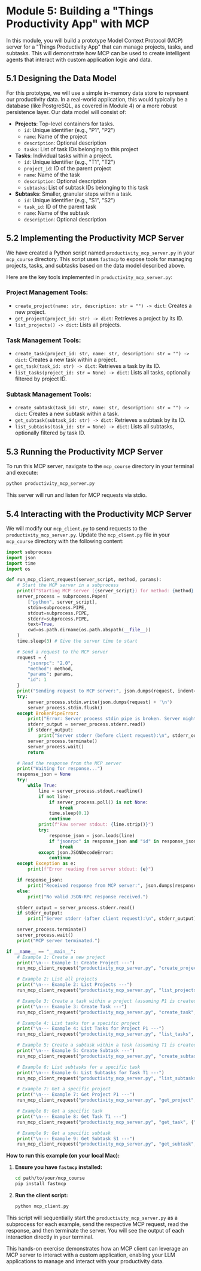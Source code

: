 
# Module 5: Building a "Things Productivity App" with MCP

In this module, you will build a prototype Model Context Protocol (MCP) server for a "Things Productivity App" that can manage projects, tasks, and subtasks. This will demonstrate how MCP can be used to create intelligent agents that interact with custom application logic and data.

## 5.1 Designing the Data Model

For this prototype, we will use a simple in-memory data store to represent our productivity data. In a real-world application, this would typically be a database (like PostgreSQL, as covered in Module 4) or a more robust persistence layer. Our data model will consist of:

*   **Projects**: Top-level containers for tasks.
    *   `id`: Unique identifier (e.g., "P1", "P2")
    *   `name`: Name of the project
    *   `description`: Optional description
    *   `tasks`: List of task IDs belonging to this project
*   **Tasks**: Individual tasks within a project.
    *   `id`: Unique identifier (e.g., "T1", "T2")
    *   `project_id`: ID of the parent project
    *   `name`: Name of the task
    *   `description`: Optional description
    *   `subtasks`: List of subtask IDs belonging to this task
*   **Subtasks**: Smaller, granular steps within a task.
    *   `id`: Unique identifier (e.g., "S1", "S2")
    *   `task_id`: ID of the parent task
    *   `name`: Name of the subtask
    *   `description`: Optional description

## 5.2 Implementing the Productivity MCP Server

We have created a Python script named `productivity_mcp_server.py` in your `mcp_course` directory. This script uses `fastmcp` to expose tools for managing projects, tasks, and subtasks based on the data model described above.

Here are the key tools implemented in `productivity_mcp_server.py`:

### Project Management Tools:
*   `create_project(name: str, description: str = "") -> dict`: Creates a new project.
*   `get_project(project_id: str) -> dict`: Retrieves a project by its ID.
*   `list_projects() -> dict`: Lists all projects.

### Task Management Tools:
*   `create_task(project_id: str, name: str, description: str = "") -> dict`: Creates a new task within a project.
*   `get_task(task_id: str) -> dict`: Retrieves a task by its ID.
*   `list_tasks(project_id: str = None) -> dict`: Lists all tasks, optionally filtered by project ID.

### Subtask Management Tools:
*   `create_subtask(task_id: str, name: str, description: str = "") -> dict`: Creates a new subtask within a task.
*   `get_subtask(subtask_id: str) -> dict`: Retrieves a subtask by its ID.
*   `list_subtasks(task_id: str = None) -> dict`: Lists all subtasks, optionally filtered by task ID.

## 5.3 Running the Productivity MCP Server

To run this MCP server, navigate to the `mcp_course` directory in your terminal and execute:

```bash
python productivity_mcp_server.py
```

This server will run and listen for MCP requests via stdio.

## 5.4 Interacting with the Productivity MCP Server

We will modify our `mcp_client.py` to send requests to the `productivity_mcp_server.py`. Update the `mcp_client.py` file in your `mcp_course` directory with the following content:

```python
import subprocess
import json
import time
import os

def run_mcp_client_request(server_script, method, params):
    # Start the MCP server in a subprocess
    print(f"Starting MCP server ({server_script}) for method: {method} with params: {params}...")
    server_process = subprocess.Popen(
        ["python", server_script],
        stdin=subprocess.PIPE,
        stdout=subprocess.PIPE,
        stderr=subprocess.PIPE,
        text=True,
        cwd=os.path.dirname(os.path.abspath(__file__))
    )
    time.sleep(3) # Give the server time to start

    # Send a request to the MCP server
    request = {
        "jsonrpc": "2.0",
        "method": method,
        "params": params,
        "id": 1
    }
    print("Sending request to MCP server:", json.dumps(request, indent=2))
    try:
        server_process.stdin.write(json.dumps(request) + '\n')
        server_process.stdin.flush()
    except BrokenPipeError:
        print("Error: Server process stdin pipe is broken. Server might have exited prematurely.")
        stderr_output = server_process.stderr.read()
        if stderr_output:
            print("Server stderr (before client request):\n", stderr_output)
        server_process.terminate()
        server_process.wait()
        return

    # Read the response from the MCP server
    print("Waiting for response...")
    response_json = None
    try:
        while True:
            line = server_process.stdout.readline()
            if not line:
                if server_process.poll() is not None:
                    break
                time.sleep(0.1)
                continue
            print(f"Raw server stdout: {line.strip()}")
            try:
                response_json = json.loads(line)
                if "jsonrpc" in response_json and "id" in response_json:
                    break
            except json.JSONDecodeError:
                continue
    except Exception as e:
        print(f"Error reading from server stdout: {e}")

    if response_json:
        print("Received response from MCP server:", json.dumps(response_json, indent=2))
    else:
        print("No valid JSON-RPC response received.")

    stderr_output = server_process.stderr.read()
    if stderr_output:
        print("Server stderr (after client request):\n", stderr_output)

    server_process.terminate()
    server_process.wait()
    print("MCP server terminated.")

if __name__ == "__main__":
    # Example 1: Create a new project
    print("\n--- Example 1: Create Project ---")
    run_mcp_client_request("productivity_mcp_server.py", "create_project", {"name": "Learn MCP", "description": "Mastering Model Context Protocols"})

    # Example 2: List all projects
    print("\n--- Example 2: List Projects ---")
    run_mcp_client_request("productivity_mcp_server.py", "list_projects", {})

    # Example 3: Create a task within a project (assuming P1 is created)
    print("\n--- Example 3: Create Task ---")
    run_mcp_client_request("productivity_mcp_server.py", "create_task", {"project_id": "P1", "name": "Understand MCP Architecture", "description": "Dive deep into MCP components"})

    # Example 4: List tasks for a specific project
    print("\n--- Example 4: List Tasks for Project P1 ---")
    run_mcp_client_request("productivity_mcp_server.py", "list_tasks", {"project_id": "P1"})

    # Example 5: Create a subtask within a task (assuming T1 is created)
    print("\n--- Example 5: Create Subtask ---")
    run_mcp_client_request("productivity_mcp_server.py", "create_subtask", {"task_id": "T1", "name": "Research MCP Hosts", "description": "Identify common MCP client applications"})

    # Example 6: List subtasks for a specific task
    print("\n--- Example 6: List Subtasks for Task T1 ---")
    run_mcp_client_request("productivity_mcp_server.py", "list_subtasks", {"task_id": "T1"})

    # Example 7: Get a specific project
    print("\n--- Example 7: Get Project P1 ---")
    run_mcp_client_request("productivity_mcp_server.py", "get_project", {"project_id": "P1"})

    # Example 8: Get a specific task
    print("\n--- Example 8: Get Task T1 ---")
    run_mcp_client_request("productivity_mcp_server.py", "get_task", {"task_id": "T1"})

    # Example 9: Get a specific subtask
    print("\n--- Example 9: Get Subtask S1 ---")
    run_mcp_client_request("productivity_mcp_server.py", "get_subtask", {"subtask_id": "S1"})

```

**How to run this example (on your local Mac):**

1.  **Ensure you have `fastmcp` installed:**
    ```bash
    cd path/to/your/mcp_course
    pip install fastmcp
    ```
2.  **Run the client script:**
    ```bash
    python mcp_client.py
    ```

This script will sequentially start the `productivity_mcp_server.py` as a subprocess for each example, send the respective MCP request, read the response, and then terminate the server. You will see the output of each interaction directly in your terminal.

This hands-on exercise demonstrates how an MCP client can leverage an MCP server to interact with a custom application, enabling your LLM applications to manage and interact with your productivity data.


